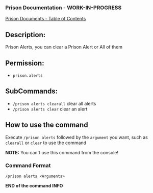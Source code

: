 ### Prison Documentation - **WORK-IN-PROGRESS**
[Prison Documents - Table of Contents](../docs/prison_docs_000_toc.md)

## Description:

Prison Alerts, you can clear a Prison Alert or All of them

## Permission:

- `prison.alerts`

## SubCommands:

- `/prison alerts clearall` clear all alerts
- `/prison alerts clear` clear an alert

## How to use the command

Execute `/prison alerts` followed by the `argument` you want, such as `clearall` or `clear` to use the command

**NOTE:**
You can't use this command from the console!

### Command Format

`/prison alerts <Arguments>`

**END of the command INFO**